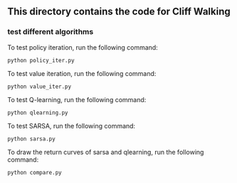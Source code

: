 ## This directory contains the code for Cliff Walking

### test different algorithms

To test policy iteration, run the following command:

```
python policy_iter.py
```

To test value iteration, run the following command:

```
python value_iter.py
``` 

To test Q-learning, run the following command:

```
python qlearning.py
```

To test SARSA, run the following command:

```
python sarsa.py
```

To draw the return curves of sarsa and qlearning, run the following command:

```
python compare.py
```
